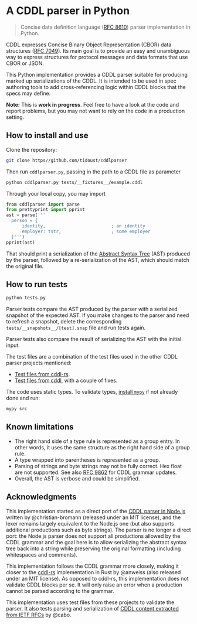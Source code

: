 # A CDDL parser in Python

> Concise data definition language ([RFC 8610](https://datatracker.ietf.org/doc/html/rfc8610)) parser implementation in Python.

CDDL expresses Concise Binary Object Representation (CBOR) data structures ([RFC 7049](https://datatracker.ietf.org/doc/html/rfc7049)). Its main goal is to provide an easy and unambiguous way to express structures for protocol messages and data formats that use CBOR or JSON.

This Python implementation provides a CDDL parser suitable for producing marked up serializations of the CDDL. It is intended to be used in spec authoring tools to add cross-referencing logic within CDDL blocks that the specs may define.

__Note:__ This is __work in progress__. Feel free to have a look at the code and report problems, but you may not want to rely on the code in a production setting.

## How to install and use

Clone the repository:

```bash
git clone https//github.com/tidoust/cddlparser
```

Then run `cddlparser.py`, passing in the path to a CDDL file as parameter

```bash
python cddlparser.py tests/__fixtures__/example.cddl
```

Through your local copy, you may import

```python
from cddlparser import parse
from prettyprint import pprint
ast = parse('''
  person = {
      identity,                         ; an identity
      employer: tstr,                   ; some employer
  }''')
pprint(ast)
```

That should print a serialization of the [Abstract Syntax Tree](https://en.wikipedia.org/wiki/Abstract_syntax_tree) (AST) produced by the parser, followed by a re-serialization of the AST, which should match the original file.

## How to run tests

```bash
python tests.py
```

Parser tests compare the AST produced by the parser with a serialized snapshot of the expected AST. If you make changes to the parser and need to refresh a snapshot, delete the corresponding `tests/__snapshots__/[test].snap` file and run tests again.

Parser tests also compare the result of serializing the AST with the initial input.

The test files are a combination of the test files used in the other CDDL parser projects mentioned:
- [Test files from cddl-rs](https://github.com/anweiss/cddl/tree/main/tests/fixtures/cddl).
- [Test files from cddl](https://github.com/christian-bromann/cddl/tree/main/tests/__fixtures__), with a couple of fixes.

The code uses static types. To validate types, [install `mypy`](https://mypy.readthedocs.io/en/stable/getting_started.html#installing-and-running-mypy) if not already done and run:

```bash
mypy src
```

## Known limitations

- The right hand side of a type rule is represented as a group entry. In other words, it uses the same structure as the right hand side of a group rule.
- A type wrapped into parentheses is represented as a group.
- Parsing of strings and byte strings may not be fully correct. Hex float are not supported. See also [RFC 9862](https://www.rfc-editor.org/rfc/rfc9682.html) for CDDL grammar updates.
- Overall, the AST is verbose and could be simplified.

## Acknowledgments

This implementation started as a direct port of the [CDDL parser in Node.js](https://github.com/christian-bromann/cddl) written by @christian-bromann (released under an MIT license), and the lexer remains largely equivalent to the Node.js one (but also supports additional productions such as byte strings). The parser is no longer a direct port: the Node.js parser does not support all productions allowed by the CDDL grammar and the goal here is to allow serializing the abstract syntax tree back into a string while preserving the original formatting (including whitespaces and comments).

This implementation follows the CDDL grammar more closely, making it closer to the [cddl-rs](https://github.com/anweiss/cddl) implementation in Rust by @anweiss (also released under an MIT license). As opposed to cddl-rs, this implementation does not validate CDDL blocks per se. It will only raise an error when a production cannot be parsed according to the grammar.

This implementation uses test files from these projects to validate the parser. It also tests parsing and serialization of [CDDL content extracted from IETF RFCs](https://github.com/cabo/cddlc/tree/master/data) by @cabo.
